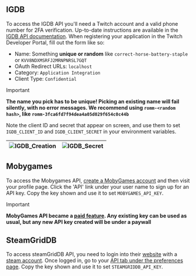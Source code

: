 ## IGDB

To access the IGDB API you'll need a Twitch account and a valid phone number for 2FA verification. Up-to-date instructions are available in the [IGDB API documentation](https://api-docs.igdb.com/#account-creation). When registering your application in the Twitch Developer Portal, fill out the form like so:

* Name: Something **unique or random** like `correct-horse-battery-staple` or `KVV8NDXMSRFJ2MRNPNRSL7GQT`
* OAuth Redirect URLs: `localhost`
* Category: `Application Integration`
* Client Type: `Confidential`

> [!IMPORTANT]  
> **The name you pick has to be unique! Picking an existing name will fail silently, with no error messages. We recommend using `romm-<random hash>`, like `romm-3fca6fd7f94dea4a05d029f654c0c44b`**

Note the client ID and secret that appear on screen, and use them to set `IGDB_CLIENT_ID` and `IGDB_CLIENT_SECRET` in your environment variables.

|![IGDB_Creation](https://github.com/rommapp/romm/assets/3247106/7a93bf68-f6d9-46a5-ab72-719f2d5ec9d3)|![IGDB_Secret](https://github.com/rommapp/romm/assets/3247106/7a9dc056-52be-41c4-aec5-e2758aa520b5)|
|---|---|

## Mobygames

To access the Mobygames API, [create a MobyGames account](https://www.mobygames.com/user/register/) and then visit your profile page. Click the 'API' link under your user name to sign up for an API key. Copy the key shown and use it to set `MOBYGAMES_API_KEY`.

> [!IMPORTANT]  
> **MobyGames API became a [paid feature](https://www.mobygames.com/info/api/#non-commercial). Any existing key can be used as usual, but any new API key created will be under a paywall**

## SteamGridDB

To access steamGridDB API, you need to login into their [website](https://www.steamgriddb.com/) with a [steam account](https://store.steampowered.com/join). Once logged in, go to your [API tab under the preferences page](https://www.steamgriddb.com/profile/preferences/api). Copy the key shown and use it to set `STEAMGRIDDB_API_KEY`.